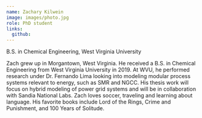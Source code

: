 ```yaml
---
name: Zachary Kilwein
image: images/photo.jpg
role: PhD student
links:
  github: 
---
```


B.S. in Chemical Engineering, West Virginia University

Zach grew up in Morgantown, West Virginia. He received a B.S. in Chemical Engineering from West Virginia University in 2019. At WVU, he performed research under Dr. Fernando Lima looking into modeling modular process systems relevant to energy, such as SMR and NGCC. His thesis work will focus on hybrid modeling of power grid systems and will be in collaboration with Sandia National Labs. Zach loves soccer, traveling and learning about language. His favorite books include Lord of the Rings, Crime and Punishment, and 100 Years of Solitude.
